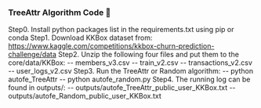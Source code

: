### TreeAttr Algorithm Code 👋

<!--
**TreeAttr/TreeAttr** is a ✨ _special_ ✨ repository because its `README.md` (this file) appears on your GitHub profile.

Here are some ideas to get you started:

- 🔭 I’m currently working on ...
- 🌱 I’m currently learning ...
- 👯 I’m looking to collaborate on ...
- 🤔 I’m looking for help with ...
- 💬 Ask me about ...
- 📫 How to reach me: ...
- 😄 Pronouns: ...
- ⚡ Fun fact: ...
-->

Step0. Install python packages list in the requirements.txt using pip or conda
Step1. Download KKBox dataset from: https://www.kaggle.com/competitions/kkbox-churn-prediction-challenge/data
Step2. Unzip the following four files and put them to the core/data/KKBox:
-- members_v3.csv
-- train_v2.csv
-- transactions_v2.csv
-- user_logs_v2.csv
Step3. Run the TreeAttr or Random algorithm:
-- python autofe_TreeAttr
-- python autofe_random.py
Step4. The running log can be found in outputs/:
-- outputs/autofe_TreeAttr_public_user_KKBox.txt
-- outputs/autofe_Random_public_user_KKBox.txt
